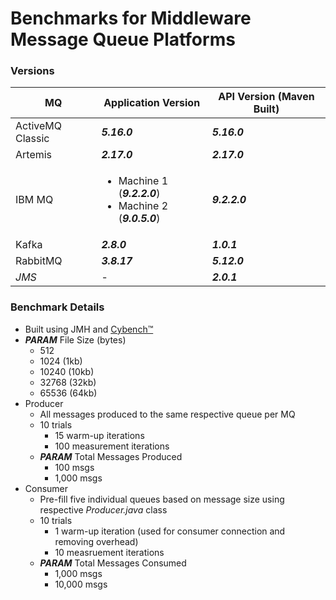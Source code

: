 # Benchmarks for Middleware Message Queue Platforms

### Versions
MQ | Application Version | API Version (Maven Built)
-- | -- | --
ActiveMQ Classic | ***5.16.0*** | ***5.16.0***
Artemis | ***2.17.0*** | ***2.17.0***
IBM MQ | <ul><li>Machine 1 (***9.2.2.0***)</li><li>Machine 2 (***9.0.5.0***)</li></ul> | ***9.2.2.0***
Kafka | ***2.8.0*** | ***1.0.1***
RabbitMQ | ***3.8.17*** | ***5.12.0***
*JMS* | - | ***2.0.1***


### Benchmark Details
- Built using JMH and [Cybench™](https://cybench.io/)
- ***PARAM*** File Size (bytes)
  - 512
  - 1024 (1kb)
  - 10240 (10kb)
  - 32768 (32kb)
  - 65536 (64kb)
- Producer
  - All messages produced to the same respective queue per MQ
  - 10 trials
    - 15 warm-up iterations
    - 100 measurement iterations
  - ***PARAM*** Total Messages Produced
    - 100 msgs
    - 1,000 msgs
- Consumer
  - Pre-fill five individual queues based on message size using respective *Producer.java* class
  - 10 trials
    - 1 warm-up iteration (used for consumer connection and removing overhead)
    - 10 measruement iterations
  - ***PARAM*** Total Messages Consumed
    - 1,000 msgs
    - 10,000 msgs
    
